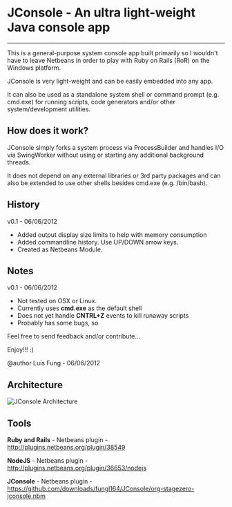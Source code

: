 # JConsole - An ultra light-weight Java console app
-------------------------------------

This is a general-purpose system console app built primarily so I wouldn't 
have to leave Netbeans in order to play with Ruby on Rails (RoR) on the Windows platform.

JConsole is very light-weight and can be easily embedded into any app.  

It can also be used as a standalone system shell or command prompt (e.g. cmd.exe) for running 
scripts, code generators and/or other system/development utilities.


## How does it work?
JConsole simply forks a system process via ProcessBuilder and handles I/O via
SwingWorker without using or starting any additional background threads. 

It does not depend on any external libraries or 3rd party packages and can also be 
extended to use other shells besides cmd.exe (e.g. /bin/bash).
 
## History 

 v0.1 - 06/06/2012
 - Added output display size limits to help with memory consumption
 - Added commandline history. Use UP/DOWN arrow keys. 
 - Created as Netbeans Module.

## Notes 

v0.1 - 06/06/2012
- Not tested on OSX or Linux. 
- Currently uses **cmd.exe** as the default shell
- Does not yet handle **CNTRL+Z** events to kill runaway scripts
- Probably has some bugs, so


Feel free to send feedback and/or contribute...

Enjoy!!! :)

@author Luis Fung - 06/06/2012


Architecture
-------------------------------------
![JConsole Architecture](https://github.com/fungl164/JConsole/blob/master/Arch%20Diagram.png?raw=true "JConsole Architecture")

Tools
-------------------------------------
**Ruby and Rails** - Netbeans plugin - http://plugins.netbeans.org/plugin/38549

**NodeJS** - Netbeans plugin - http://plugins.netbeans.org/plugin/36653/nodejs

**JConsole** - Netbeans plugin - https://github.com/downloads/fungl164/JConsole/org-stagezero-jconsole.nbm